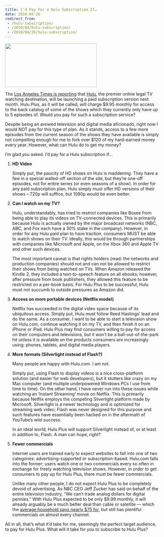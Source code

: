 ```yaml
---
title: I'd Pay For a Hulu Subscription If…
date: 2010-04-26
redirect_from:
 - /hulu-subscription/
 - /2010/04/hulu-subscription/
 - /2010/04/26/hulu-subscription/
---
```


<a href="http://raviudeshi.com/wp/wp-content/uploads/2010/04/huluTM_355.jpg"><img class="alignright" title="Hulu logo" src="http://raviudeshi.com/wp/wp-content/uploads/2010/04/huluTM_355-300x143.jpg" alt="" width="300" height="143" /></a>

The [Los Angeles Times is reporting](http://latimesblogs.latimes.com/entertainmentnewsbuzz/2010/04/hulu-pushes-forward-with-995-subscription-service.html) that [Hulu](http://www.hulu.com), the premier online legal TV watching destination, will be launching a paid subscription version next month. Hulu Plus, as it will be called, will charge $9.95 monthly for access to the back catalog of some of the shows which they currently only have up to 5 episodes of. Would you pay for such a subscription service?

Despite being an avowed television and digital media aficionado, right now I would NOT pay for this type of plan. As it stands, access to a few more episodes from the current season of the shows they have available is simply not compelling enough for me to fork over $120 of my hard-earned money every year. However, what can Hulu do to get my money?

I’m glad you asked. I’d pay for a Hulu subscription if…

1.  **HD Video**

    Simply put, the paucity of HD shows on Hulu is maddening. They have a few in a special walled-off section of the site, but they’re one-off episodes, not for entire series (or even seasons of a show). In order for any paid subscription plan, Hulu simply must offer HD versions of their shows – 720p will suffice, but 1080p would be even better.

2.  **Can I watch on my TV?**

    Hulu, understandably, has tried to restrict companies like Boxee from being able to play its videos on TV-connected devices. This is primarily because Hulu is actually owned by the major broadcast networks (NBC, ABC, and Fox each have a 30% stake in the company). However, in order for any Hulu paid plan to have traction, consumers MUST be able to watch shows on their TV. Ideally, this would be through partnerships with companies like Microsoft and Apple, on the Xbox 360 and Apple TV and other such devices.

    The most important caveat is that rights holders (read: the networks and production companies) should not and can not be allowed to restrict their shows from being watched on TVs. When Amazon released the Kindle 2, they included a text-to-speech feature on all ebooks; however, after pressure from book publishers, they allowed this feature to be restricted on a per-book basis. For Hulu Plus to be successful, Hulu must not succumb to outside pressures as Amazon did.

3.  **Access on more portable devices (Netflix model)**

    Netflix has succeeded in the digital video space because of its ubiquitous access. Simply put, Hulu must follow Reed Hastings’ lead and do the same. As a consumer, I want to be able to start a television show on Hulu.com, continue watching it on my TV, and then finish it on an iPhone or iPad. Hulu Plus may find consumers willing to pay for access on their computers and televisions, but it won’t be a ball-out-of-the-park hit unless it is available on the products consumers are increasingly using: phones, tablets, and digital media players.

4.  **More formats (Silverlight instead of Flash?)**

    Many people are happy with Hulu.com. I am not.

    Simply put, using Flash to display videos is a nice cross-platform solution (and easier for web developers), but it stutters like crazy on my Mac computer (and multiple underpowered Windows PCs I use from time to time). On the other hand, I have never run into these issues while watching an ‘Instant Streaming’ movie on Netflix. This is primarily because Netflix employs the competing Silverlight platform made by Microsoft. Silverlight is a newer technology and is optimized for streaming web video; Flash was never designed for this purpose and such features have essentially been hacked on in the aftermath of YouTube’s wild success.

    In an ideal world, Hulu Plus will support Silverlight instead of, or at least in addition to, Flash. A man can hope, right?

5.  **Fewer commercials**

    Internet users are trained early to expect websites to fall into one of two categories: advertising-supported or subscription-based. Hulu.com falls into the former; users watch one or two commercials every so often in exchange for freely watching television shows. However, in order to get consumers to pay up for Hulu Plus, there must be fewer commercials.

    Unlike many other people, I do not expect Hulu Plus to be completely devoid of advertising. As NBC CEO Jeff Zucker has said on behalf of the entire television industry, “We can’t trade analog dollars for digital pennies.” With Hulu Plus expected to be only $9.99 monthly, it will already arguably be a much better deal than cable or satellite — which the [average household pays nearly $75 for](http://money.cnn.com/2010/01/06/news/companies/cable_bill_cost_increase/index.htm), but still has plentiful commercials on almost every channel.

All in all, that’s what it’d take for me, seemingly the perfect target audience, to pay for Hulu Plus. What will it take for you to subscribe to Hulu Plus?